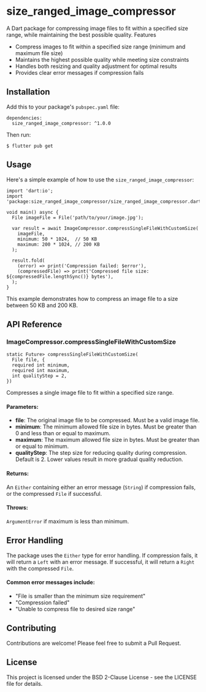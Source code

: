 # size_ranged_image_compressor

A Dart package for compressing image files to fit within a specified size range, while maintaining the best possible quality.
Features

<ul>
  <li>Compress images to fit within a specified size range (minimum and maximum file size) </li>
  <li>Maintains the highest possible quality while meeting size constraints</li>
  <li>Handles both resizing and quality adjustment for optimal results</li>
  <li>Provides clear error messages if compression fails</li>
</ul>

<h2>Installation</h2>

<p>Add this to your package's <code>pubspec.yaml</code> file:</p>

<pre><code>dependencies:
  size_ranged_image_compressor: ^1.0.0
</code></pre>

<p>Then run:</p>

<pre><code>$ flutter pub get
</code></pre>

<h2>Usage</h2>

<p>Here's a simple example of how to use the <code>size_ranged_image_compressor</code>:</p>

<pre><code>import 'dart:io';
import 'package:size_ranged_image_compressor/size_ranged_image_compressor.dart';

void main() async {
  File imageFile = File('path/to/your/image.jpg');

  var result = await ImageCompressor.compressSingleFileWithCustomSize(
    imageFile,
    minimum: 50 * 1024,  // 50 KB
    maximum: 200 * 1024, // 200 KB
  );

  result.fold(
    (error) => print('Compression failed: $error'),
    (compressedFile) => print('Compressed file size: ${compressedFile.lengthSync()} bytes'),
  );
}
</code></pre>

<p>This example demonstrates how to compress an image file to a size between 50 KB and 200 KB.</p>

<h2>API Reference</h2>

<h3>ImageCompressor.compressSingleFileWithCustomSize</h3>

<pre><code>static Future<Either<String, File>> compressSingleFileWithCustomSize(
  File file, {
  required int minimum,
  required int maximum,
  int qualityStep = 2,
})
</code></pre>

<p>Compresses a single image file to fit within a specified size range.</p>

<h4>Parameters:</h4>

<ul>
  <li><strong>file</strong>: The original image file to be compressed. Must be a valid image file.</li>
  <li><strong>minimum</strong>: The minimum allowed file size in bytes. Must be greater than 0 and less than or equal to maximum.</li>
  <li><strong>maximum</strong>: The maximum allowed file size in bytes. Must be greater than or equal to minimum.</li>
  <li><strong>qualityStep</strong>: The step size for reducing quality during compression. Default is 2. Lower values result in more gradual quality reduction.</li>
</ul>

<h4>Returns:</h4>

<p>An <code>Either</code> containing either an error message (<code>String</code>) if compression fails, or the compressed <code>File</code> if successful.</p>

<h4>Throws:</h4>

<p><code>ArgumentError</code> if maximum is less than minimum.</p>

<h2>Error Handling</h2>

<p>The package uses the <code>Either</code> type for error handling. If compression fails, it will return a <code>Left</code> with an error message. If successful, it will return a <code>Right</code> with the compressed <code>File</code>.</p>

<h4>Common error messages include:</h4>

<ul>
  <li>"File is smaller than the minimum size requirement"</li>
  <li>"Compression failed"</li>
  <li>"Unable to compress file to desired size range"</li>
</ul>

<h2>Contributing</h2>

<p>Contributions are welcome! Please feel free to submit a Pull Request.</p>

<h2>License</h2>

<p>This project is licensed under the BSD 2-Clause License - see the LICENSE file for details.</p>
